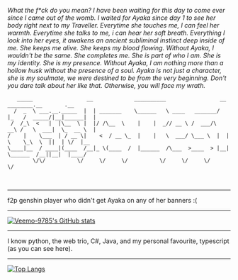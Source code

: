 *What the f\*ck do you mean? I have been waiting for this day to come ever since I came out of the womb. I waited for Ayaka since day 1 to see her body right next to my Traveller. Everytime she touches me, I can feel her warmth. Everytime she talks to me, i can hear her soft breath. Everything I look into her eyes, it awakens an ancient subliminal instinct deep inside of me. She keeps me alive. She keeps my blood flowing. Without Ayaka, I wouldn't be the same. She completes me. She is part of who I am. She is my identity. She is my presence. Without Ayaka, I am nothing more than a hollow husk without the presence of a soul. Ayaka is not just a character, she is my soulmate, we were destined to be from the very beginning. Don't you dare talk about her like that. Otherwise, you will face my wrath.*
```
   _____                 __             __________                 __      ________.__       .__   
  /  _  \ ___.__._____  |  | _______    \______   \ ____   _______/  |_   /  _____/|__|______|  |  
 /  /_\  <   |  |\__  \ |  |/ /\__  \    |    |  _// __ \ /  ___/\   __\ /   \  ___|  \_  __ \  |  
/    |    \___  | / __ \|    <  / __ \_  |    |   \  ___/ \___ \  |  |   \    \_\  \  ||  | \/  |__
\____|__  / ____|(____  /__|_ \(____  /  |______  /\___  >____  > |__|    \______  /__||__|  |____/
        \/\/          \/     \/     \/          \/     \/     \/                 \/                              
```
<br><hr>
f2p genshin player who didn't get Ayaka on any of her banners :(
<br><hr>
[![Veemo-9785's GitHub stats](https://github-readme-stats.vercel.app/api?username=Veemo-9785)](https://github.com/anuraghazra/github-readme-stats)
<br><hr>
I know python, the web trio, C#, Java, and my personal favourite, typescript (as you can see here).
<br><hr>
[![Top Langs](https://github-readme-stats.vercel.app/api/top-langs/?username=Veemo-9785)](https://github.com/anuraghazra/github-readme-stats)
